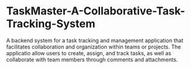 # TaskMaster-A-Collaborative-Task-Tracking-System
A backend system for a task tracking and management application that facilitates collaboration and organization within teams or projects. The applicatio allow users to create, assign, and track tasks, as well as collaborate with team members through comments and attachments.

